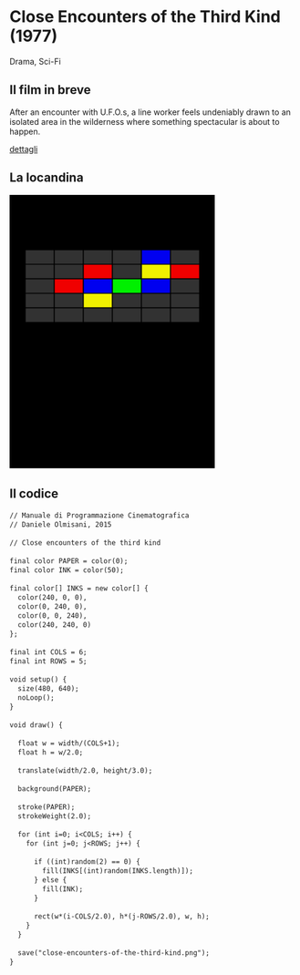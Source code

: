 # Close Encounters of the Third Kind (1977)

Drama, Sci-Fi

## Il film in breve
After an encounter with U.F.O.s, a line worker feels undeniably drawn to an isolated area in the wilderness where something spectacular is about to happen.

[dettagli](https://www.imdb.com/title/tt0075860/)

## La locandina
<img src="close-encounters-of-the-third-kind.png"  width="360px" title="Close Encounters of the Third Kind">


## Il codice
```processing
// Manuale di Programmazione Cinematografica
// Daniele Olmisani, 2015

// Close encounters of the third kind

final color PAPER = color(0);
final color INK = color(50);

final color[] INKS = new color[] {
  color(240, 0, 0),
  color(0, 240, 0),
  color(0, 0, 240),
  color(240, 240, 0)
};

final int COLS = 6;
final int ROWS = 5;

void setup() {
  size(480, 640);
  noLoop();
}

void draw() {
  
  float w = width/(COLS+1);
  float h = w/2.0;
  
  translate(width/2.0, height/3.0);
  
  background(PAPER);
  
  stroke(PAPER);
  strokeWeight(2.0);
  
  for (int i=0; i<COLS; i++) {
    for (int j=0; j<ROWS; j++) {
      
      if ((int)random(2) == 0) {
        fill(INKS[(int)random(INKS.length)]);
      } else {
        fill(INK);
      }

      rect(w*(i-COLS/2.0), h*(j-ROWS/2.0), w, h);
    }
  }
  
  save("close-encounters-of-the-third-kind.png");
}
```
